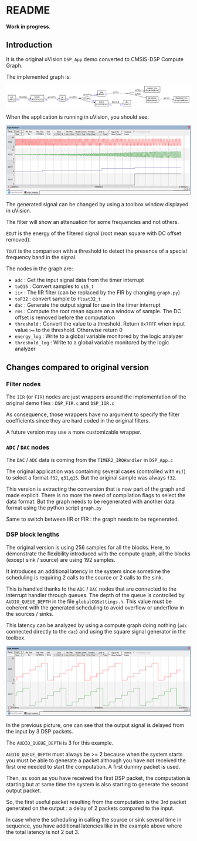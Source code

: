 # README

**Work in progress.**

## Introduction

It is the original uVision `DSP_App` demo converted to CMSIS-DSP Compute Graph.

The implemented graph is:

![dsp](ComputeGraph/dsp.png)

When the application is running in uVision, you should see:



![sine](Documentation/sine.PNG)



The generated signal can be changed by using a toolbox window displayed in uVision.

The filter will show an attenuation for some frequencies and not others.

`EOUT` is the energy of the filtered signal (root mean square with DC offset removed).

`TOUT` is the comparison with a threshold to detect the presence of a special frequency band in the signal.

The nodes in the graph are:

* `adc` : Get the input signal data from the timer interrupt
* `toQ15` : Convert samples to `q15_t`
* `iir` : The IIR filter (can be replaced by the FIR by changing `graph.py`)
* `toF32` : convert sample to `float32_t`
* `dac` : Generate the output signal for use in the timer interrupt
* `rms` : Compute the root mean square on a window of sample. The DC offset is removed before the computation
* `threshold` : Convert the value to a threshold. Return `0x7FFF` when input value `>=` to the threshold. Otherwise return 0
* `energy_log` : Write to a global variable monitored by the logic analyzer
* `threshold_log` : Write to a global variable monitored by the logic analyzer

## Changes compared to original version

### Filter nodes

The `IIR` (or `FIR`)  nodes are just wrappers around the implementation of the original demo files : `DSP_FIR.c` and `DSP_IIR.c`

As consequence, those wrappers have no argument to specify the filter coefficients since they are hard coded in the original filters. 

A future version may use a more customizable wrapper.

### `ADC` / `DAC` nodes

The `DAC` / `ADC` data is coming from the `TIMER2_IRQHandler` in `DSP_App.c`

The original application was containing several cases (controlled with `#if`) to select a format `f32`, `q31`,`q15`. But the original sample was always `f32`.

This version is extracting the conversion that is now part of the graph and made explicit. There is no more the need of compilation flags to select the data format. But the graph needs to be regenerated with another data format using the python script `graph.py`

Same to switch between IIR or FIR : the graph needs to be regenerated.

### DSP block lengths

The original version is using 256 samples for all the blocks. Here, to demonstrate the flexibility introduced with the compute graph, all the blocks (except sink / source) are using 192 samples.

It introduces an additional latency in the system since sometime the scheduling is requiring 2 calls to the source or 2 calls to the sink.

This is handled thanks to the `ADC` / `DAC` nodes that are connected to the interrupt handler through queues. The depth of the queue is controlled by `AUDIO_QUEUE_DEPTH` in the file `globalCGSettings.h`. This value must be coherent with the generated scheduling to avoid overflow or underflow in the sources / sinks.

This latency can be analyzed by using a compute graph doing nothing (`adc` connected directly to the `dac`) and using the square signal generator in the toolbox.



![latency](Documentation/latency.PNG)

In the previous picture, one can see that the output signal is delayed from the input by 3 DSP packets.

The `AUDIO_QUEUE_DEPTH` is 3 for this example.

`AUDIO_QUEUE_DEPTH` must always be >= 2 because when the system starts you must be able to generate a packet although you have not received the first one needed to start the computation. A first dummy packet is used.

Then, as soon as you have received the first DSP packet, the computation is starting but at same time the system is also starting to generate the second output packet.

So, the first useful packet resulting from the computation is the 3rd packet generated on the output : a delay of 2 packets compared to the input.

In case where the scheduling in calling the source or sink several time in sequence, you have additional latencies like in the example above where the total latency is not 2 but 3.



